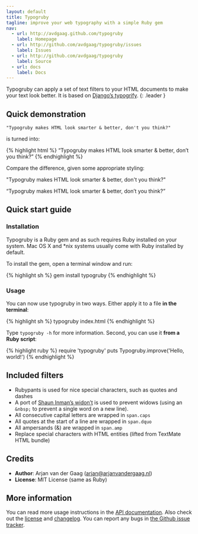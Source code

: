 ```yaml
---
layout: default
title: Typogruby
tagline: improve your web typography with a simple Ruby gem
nav:
  - url: http://avdgaag.github.com/typogruby
    label: Homepage
  - url: http://github.com/avdgaag/typogruby/issues
    label: Issues
  - url: http://github.com/avdgaag/typogruby
    label: Source
  - url: docs
    label: Docs
---
```

Typogruby can apply a set of text filters to your HTML documents to make your text look better. It is based on [Django’s typogrify][typogrify].
{: .leader }

## Quick demonstration

    "Typogruby makes HTML look smarter & better, don't you think?"

is turned into:

{% highlight html %}
<span class="dquo">&ldquo;</span>Typogruby makes
<span class="caps">HTML</span> look smarter
<span class="amp">&amp;</span> better,
don&rsquo;t you&nbsp;think?&rdquo;
{% endhighlight %}

Compare the difference, given some appropriate styling:

<div id="examples">
    <p class="example1">"Typogruby makes HTML look smarter & better, don't you think?"</p>
    <p class="example2"><span class="dquo">&#8220;</span>Typogruby makes <span class="caps">HTML</span> look smarter <span class="amp">&amp;</span> better, don&#8217;t you&nbsp;think?&#8221;</p>
</div>

## Quick start guide

### Installation

Typogruby is a Ruby gem and as such requires Ruby installed on your system. Mac OS X and *nix systems usually come with Ruby installed by default.

To install the gem, open a terminal window and run:

{% highlight sh %}
gem install typogruby
{% endhighlight %}

### Usage

You can now use typogruby in two ways. Either apply it to a file **in the terminal**:

{% highlight sh %}
typogruby index.html
{% endhighlight %}

Type `typogruby -h` for more information. Second, you can use it **from a Ruby script**:

{% highlight ruby %}
require 'typogruby'
puts Typogruby.improve('Hello, world!')
{% endhighlight %}

## Included filters

* Rubypants is used for nice special characters, such as quotes and dashes
* A port of [Shaun Inman’s widon’t][widont] is used to prevent widows (using an `&nbsp;` to prevent a single word on a new line).
* All consecutive capital letters are wrapped in `span.caps`
* All quotes at the start of a line are wrapped in `span.dquo`
* All ampersands (&amp;) are wrapped in `span.amp`
* Replace special characters with HTML entities (lifted from TextMate HTML&nbsp;bundle)

## Credits

* **Author**: Arjan van der Gaag (<arjan@arjanvandergaag.nl>)
* **License**: MIT License (same as Ruby)

## More information

You can read more usage instructions in the [API documentation][docs]. Also check out the [license][] and [changelog][]. You can report any bugs in [the Github issue tracker][issues].

[typogrify]: http://code.google.com/p/typogrify/ "Read more about the original python project typogrify"
[widont]:    http://www.shauninman.com/archive/2006/08/22/widont_wordpress_plugin "Read more about Shaun's original script"
[docs]:      docs "Browse the documentation"
[license]:   http://github.com/avdgaag/typogruby/raw/master/LICENSE "Read the MIT license"
[changelog]: http://github.com/avdgaag/typogruby/blob/master/HISTORY.md "Read the changelog"
[issues]:    http://github.com/avdgaag/typogruby/issues "Go to the Github issue tracker to report bugs"
